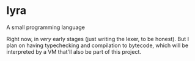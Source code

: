# lyra
A small programming language

Right now, in _very_ early stages (just writing the lexer, to be honest). But I plan on having typechecking and
compilation to bytecode, which will be interpreted by a VM that'll also be part of this project.
